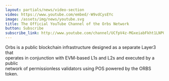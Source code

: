 ```yaml
---
layout: partials/news/video-section
video: https://www.youtube.com/embed/-W9vdCysEYc
image: /assets/img/news/youtube.svg
title: The Official YouTube Channel of the Orbs Network
button: Subscribe
subscribe_link: http://www.youtube.com/channel/UCfpV4z-MGxeiabFkht1LNPQ?sub_confirmation=1
---
```


Orbs is a public blockchain infrastructure designed as a separate Layer3 that <br /> operates in conjunction with EVM-based L1s and L2s and executed by a public <br /> network of permissionless validators using POS powered by the ORBS token.
